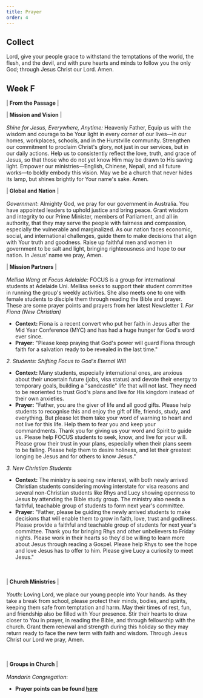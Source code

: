 ```yaml
---
title: Prayer
order: 4
---
```


## Collect
Lord, give your people grace to withstand the temptations of the world, the flesh, and the devil, and with pure hearts and minds to follow you the only God; through Jesus Christ our Lord. Amen.

## Week F


| **From the Passage** |  

| **Mission and Vision** | <br><br> *Shine for Jesus, Everywhere, Anytime:*
Heavenly Father, Equip us with the wisdom and courage to be Your light in every corner of our lives—in our homes, workplaces, schools, and in the Hurstville community. Strengthen our commitment to proclaim Christ's glory, not just in our services, but in our daily actions. Help us to consistently reflect the love, truth, and grace of Jesus, so that those who do not yet know Him may be drawn to His saving light. Empower our ministries—English, Chinese, Nepali, and all future works—to boldly embody this vision. May we be a church that never hides its lamp, but shines brightly for Your name's sake. Amen.

| **Global and Nation** | <br><br> *Government*: Almighty God, we pray for our government in Australia. You have appointed leaders to uphold justice and bring peace. Grant wisdom and integrity to our Prime Minister, members of Parliament, and all in authority, that they may serve the people with fairness and compassion, especially the vulnerable and marginalized. As our nation faces economic, social, and international challenges, guide them to make decisions that align with Your truth and goodness. Raise up faithful men and women in government to be salt and light, bringing righteousness and hope to our nation. In Jesus’ name we pray, Amen.


| **Mission Partners** | <br><br> *Mellisa Wang at Focus Adelaide:*
FOCUS is a group for international students at Adelaide Uni. Mellisa seeks to support their student committee in running the group's weekly activities. She also meets one to one with female students to disciple them through reading the Bible and prayer. These are some prayer points and prayers from her latest Newsletter
*1.  For Fiona (New Christian)*
- **Context:** Fiona is a recent convert who put her faith in Jesus after the Mid Year Conference (MYC) and has had a huge hunger for God's word ever since. 
- **Prayer:** "Please keep praying that God's power will guard Fiona through faith for a salvation ready to be revealed in the last time."

*2. Students: Shifting Focus to God's Eternal Will*
- **Context:** Many students, especially international ones, are anxious about their uncertain future (jobs, visa status) and devote their energy to temporary goals, building a "sandcastle" life that will not last. They need to be reoriented to trust God's plans and live for His kingdom instead of their own anxieties.
- **Prayer:** "Father, you are the giver of life and all good gifts. Please help students to recognise this and enjoy the gift of life, friends, study, and everything. But please let them take your word of warning to heart and not live for this life. Help them to fear you and keep your commandments. Thank you for giving us your word and Spirit to guide us. Please help FOCUS students to seek, know, and live for your will. Please grow their trust in your plans, especially when their plans seem to be failing. Please help them to desire holiness, and let their greatest longing be Jesus and for others to know Jesus."

*3. New Christian Students* 
- **Context:** The ministry is seeing new interest, with both newly arrived Christian students considering moving interstate for visa reasons and several non-Christian students like Rhys and Lucy showing openness to Jesus by attending the Bible study group. The ministry also needs a faithful, teachable group of students to form next year's committee.
- **Prayer:** "Father, please be guiding the newly arrived students to make decisions that will enable them to grow in faith, love, trust and godliness. Please provide a faithful and teachable group of students for next year's committee. Thank you for bringing Rhys and other unbelievers to Friday nights. Please work in their hearts so they'd be willing to learn more about Jesus through reading a Gospel. Please help Rhys to see the hope and love Jesus has to offer to him. Please give Lucy a curiosity to meet Jesus."

<br><br> | **Church Ministries** | <br><br> *Youth:*
Loving Lord, we place our young people into Your hands. As they take a break from school, please protect their minds, bodies, and spirits, keeping them safe from temptation and harm. May their times of rest, fun, and friendship also be filled with Your presence. Stir their hearts to draw closer to You in prayer, in reading the Bible, and through fellowship with the church. Grant them renewal and strength during this holiday so they may return ready to face the new term with faith and wisdom. Through Jesus Christ our Lord we pray, Amen.

<br><br>| **Groups in Church** | <br><br> *Mandarin Congregation*:




- **Prayer points can be found [here](https://stgeorgeshurstville.org.au/prayer)**
